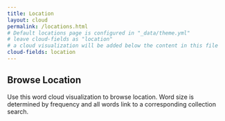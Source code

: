 ```yaml
---
title: Location
layout: cloud
permalink: /locations.html
# Default locations page is configured in "_data/theme.yml"
# leave cloud-fields as "location"
# a cloud visualization will be added below the content in this file
cloud-fields: location
---
```


## Browse Location

Use this word cloud visualization to browse location.
Word size is determined by frequency and all words link to a corresponding collection search.
